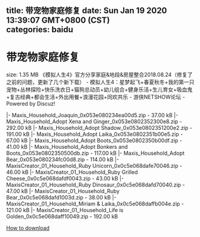 
title: 带宠物家庭修复
date: Sun Jan 19 2020 13:39:07 GMT+0800 (CST)    
categories: baidu
---

# 带宠物家庭修复
size: 1.35 MB
 《模拟人生4》官方分享家庭&地段&房屋整合2018.08.24（修复了之前的问题，更新了几个新下载） - 模拟人生4：星梦起飞+春夏秋冬+我的第一只宠物+丛林探险+快乐洗衣日+猫狗总动员+幼儿组合+健身乐活+生儿育女+吸血鬼+复古经典+都会生活+外出用餐+浪漫花园+同欢共乐 - 游侠NETSHOW论坛 - Powered by Discuz!
 
|- Maxis_Household_Joaquin_0x053e080234ea00d5.zip - 37.00 kB
|- Maxis_Household_Adopt Xena and Ginger_0x053e0802352300e8.zip - 292.00 kB
|- Maxis_Household_Adopt Shadow_0x053e0802351200e2.zip - 191.00 kB
|- Maxis_Household_Adopt Laika_0x053e0802351b00e5.zip - 67.00 kB
|- Maxis_Household_Adopt Boots_0x053e0802350b00df.zip - 41.00 kB
|- Maxis_Household_Adopt Bonkers and Boots_0x053e0802350500db.zip - 117.00 kB
|- Maxis_Household_Adopt Bear_0x053e080234fc00d8.zip - 114.00 kB
|- MaxisCreator_01_Household_Ruby Unicorn_0x0c5e068dafe70046.zip - 46.00 kB
|- MaxisCreator_01_Household_Ruby Grilled Cheese_0x0c5e068dafdf0043.zip - 43.00 kB
|- MaxisCreator_01_Household_Ruby Dinosaur_0x0c5e068dafd70040.zip - 47.00 kB
|- MaxisCreator_01_Household_Ruby Bear_0x0c5e068dafd1003d.zip - 38.00 kB
|- MaxisCreator_01_Household_Miriam & Laika_0x0c5e068daffb004e.zip - 121.00 kB
|- MaxisCreator_01_Household_Life is Golden_0x0c5e068daff10049.zip - 192.00 kB

[How to download](https://bpcam.bemobtrk.com/go/2ceec3aa-1ca2-46d6-b9ff-aaa5c184517c?jno=4941)